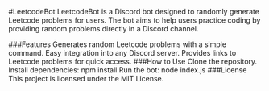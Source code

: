 #LeetcodeBot
LeetcodeBot is a Discord bot designed to randomly generate Leetcode problems for users. The bot aims to help users practice coding by providing random problems directly in a Discord channel.

###Features
Generates random Leetcode problems with a simple command.
Easy integration into any Discord server.
Provides links to Leetcode problems for quick access.
###How to Use
Clone the repository.
Install dependencies: npm install
Run the bot: node index.js
###License
This project is licensed under the MIT License.
